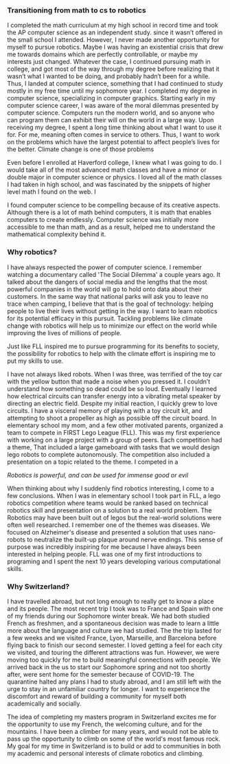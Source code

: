 
### Transitioning from math to cs to robotics

I completed the math curriculum at my high school in record time and took the AP computer science as an independent study. since it wasn’t offered in the small school I attended. However, I never made another opportunity for myself to pursue robotics. Maybe I was having an existential crisis that drew me towards domains which are perfectly controllable, or maybe my interests just changed. Whatever the case, I continued pursuing math in college, and got most of the way through my degree before realizing that it wasn’t what I wanted to be doing, and probably hadn’t been for a while. Thus, I landed at computer science, something that I had continued to study mostly in my free time until my sophomore year. I completed my degree in computer science, specializing in computer graphics. Starting early in my computer science career, I was aware of the moral dilemmas presented by computer science. Computers run the modern world, and so anyone who can program them can exhibit their will on the world in a large way. Upon receiving my degree, I spent a long time thinking about what I want to use it for. For me, meaning often comes in service to others. Thus, I want to work on the problems which have the largest potential to affect people’s lives for the better. Climate change is one of those problems

Even before I enrolled at Haverford college, I knew what I was going to do. I would take all of the most advanced math classes and have a minor or double major in computer science or physics. I loved all of the math classes I had taken in high school, and was fascinated by the snippets of higher level math I found on the web. I 

I found computer science to be compelling because of its creative aspects. Although there is a lot of math behind computers, it is math that enables computers to create endlessly. Computer science was initially more accessible to me than math, and as a result, helped me to understand the mathematical complexity behind it. 

### Why robotics?

I have always respected the power of computer science. I remember watching a documentary called 'The Social Dilemma' a couple years ago. It talked about the dangers of social media and the lengths that the most powerful companies in the world will go to hold onto data about their customers. In the same way that national parks will ask you to leave no trace when camping, I believe that that is the goal of technology: helping people to live their lives without getting in the way. I want to learn robotics for its potential efficacy in this pursuit. Tackling problems like climate change with robotics will help us to minimize our effect on the world while improving the lives of millions of people. 

Just like FLL inspired me to pursue programming for its benefits to society, the possibility for robotics to help with the climate effort is inspiring me to put my skills to use. 

I have not always liked robots. When I was three, was terrified of the toy car with the yellow button that made a noise when you pressed it. I couldn’t understand how something so dead could be so loud. Eventually I learned how electrical circuits can transfer energy into a vibrating metal speaker by directing an electric field. Despite my initial reaction, I quickly grew to love circuits. I have a visceral memory of playing with a toy circuit kit, and attempting to shoot a propeller as high as possible off the circuit board.
In elementary school my mom, and a few other motivated parents, organized a team to compete in FIRST Lego League (FLL). This was my first experience with working on a large project with a group of peers. Each competition had a theme, That included a large gameboard with tasks that we would design lego robots to complete autonomously. The competition also included a presentation on a topic related to the theme. I competed in a 

*Robotics is powerful, and can be used for immense good or evil*

When thinking about why I suddenly  find robotics interesting, I come to a few conclusions. When I was in elementary school I took part in FLL, a lego robotics competition where teams would be ranked based on technical robotics skill and presentation on a solution to a real world problem. The Robotics may have been built out of legos but the real-world solutions were often well researched. I remember one of the themes was diseases. We focused on Alzheimer's disease and presented a solution that uses nano-robots to neutralize the built-up plaque around nerve endings. This sense of purpose was incredibly inspiring for me because I have always been interested in helping people. FLL was one of my first introductions to programing and I spent the next 10 years developing various computational skills.

### Why Switzerland?

I have travelled abroad, but not long enough to really get to know a place and its people. The most recent trip I took was to France and Spain with one of my friends during our Sophomore winter break. We had both studied French as freshmen, and a spontaneous decision was made to learn a little more about the language and culture we had studied. The the trip lasted for a few weeks and we visited France, Lyon, Marseille, and Barcelona before flying back to finish our second semester. I loved getting a feel for each city we visited, and touring the different attractions was fun. However, we were moving too quickly for me to build meaningful connections with people. We arrived back in the us to start our Sophomore spring and not too shortly after, were sent home for the semester because of COVID-19. The quarantine halted any plans I had to study abroad, and I am still left with the urge to stay in an unfamiliar country for longer. I want to experience the discomfort and reward of building a community for myself both academically and socially. 

The idea of completing my masters program in Switzerland excites me for the opportunity to use my French, the welcoming culture, and for the mountains. I have been a climber for many years, and would not be able to pass up the opportunity to climb on some of the world's most famous rock. My goal for my time in Switzerland is to build or add to communities in both my academic and personal interests of climate robotics and climbing. 